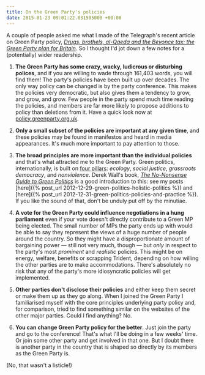 ```yaml
---
title: On the Green Party's policies
date: 2015-01-23 09:01:22.031505000 +00:00
---
```

A couple of people asked me what I made of the Telegraph's recent article on Green Party policy, [_Drugs, brothels, al-Qaeda and the Beyonce tax: the Green Party plan for Britain_](http://www.telegraph.co.uk/news/politics/green-party/11356354/Drugs-brothels-al-Qaeda-and-the-Beyonce-tax-the-Green-Party-plan-for-Britain.html). So I thought I'd jot down a few notes for a (potentially) wider readership.

1. **The Green Party has some crazy, wacky, ludicrous or disturbing polices**, and if you are willing to wade through 161,403 words, you will find them! The party's policies have been built up over decades. The only way policy can be changed is by the party conference. This makes the policies very democratic, but also gives them a tendency to grow, and grow, and grow. Few people in the party spend much time reading the policies, and members are far more likely to propose additions to policy than deletions from it. Have a quick look now at [policy.greenparty.org.uk](http://policy.greenparty.org.uk/).

2. **Only a small subset of the policies are important at any given time**, and these policies may be found in manifestos and heard in media appearances. It's much more important to pay attention to those.

3. **The broad principles are more important than the individual policies** and that's what attracted me to the Green Party. Green politics, internationally, is built on [four pillars](http://en.wikipedia.org/wiki/Four_Pillars_of_the_Green_Party): _ecology_, _social justice_, _grassroots democracy_, and _nonviolence_. Derek Wall's book, [_The No-Nonsense Guide to Green Politics_](http://newint.org/books/no-nonsense-guides/green-politics/) is a good introduction to this: see my posts [here]({% post_url 2012-12-29-green-politics-holistic-politics %}) and [here]({% post_url 2012-12-31-green-politics-policies-and-practice %}). If you like the sound of that, don't be unduly put off by the minutiae.

4. **A vote for the Green Party could influence negotiations in a hung parliament** even if your vote doesn't directly contribute to a Green MP being elected. The small number of MPs the party ends up with would be able to say they represent the views of a huge number of people around the country. So they might have a disproportionate amount of bargaining power &mdash; still not very much, though &mdash; but _only_ in respect to the party's most _prominent_ and _realistic_ policies. This might be on energy, welfare, benefits or scrapping Trident, depending on how willing the other parties are to make accommodations. There's absolutely no risk that any of the party's more idiosyncratic policies will get implemented.

5. **Other parties don't disclose their policies** and either keep them secret or make them up as they go along. When I joined the Green Party I familiarised myself with the core principles underlying party policy and, for comparison, tried to find something similar on the websites of the other major parties. Could I find anything? No.

6. **You can change Green Party policy for the better**. Just join the party and go to the conference! That's what I'll be doing in a few weeks' time. Or join some other party and get involved in that one. But I doubt there is another party in the country that is shaped so directly by its members as the Green Party is.

(No, that wasn't a listicle!)
